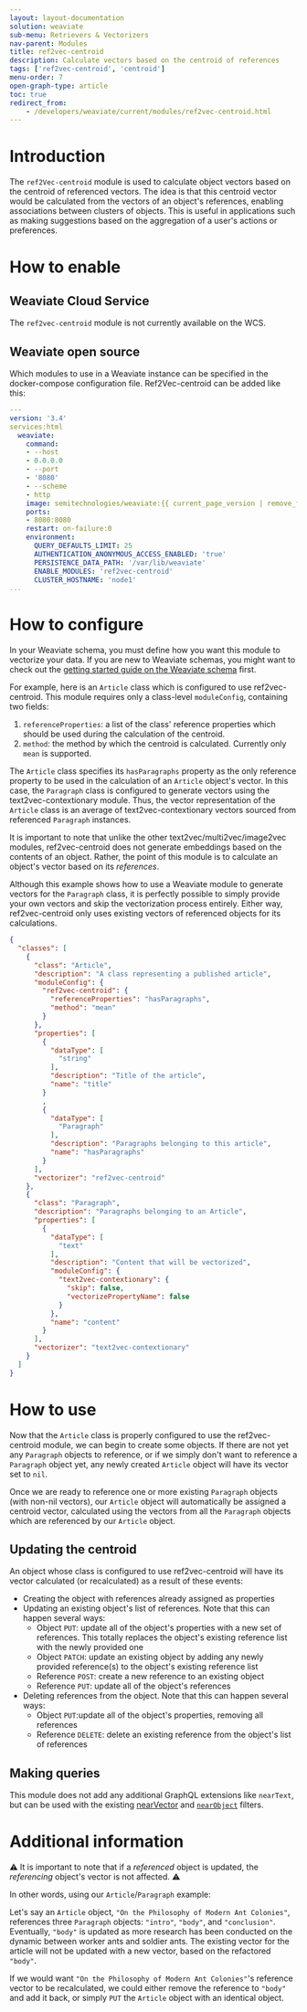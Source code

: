 ```yaml
---
layout: layout-documentation
solution: weaviate
sub-menu: Retrievers & Vectorizers
nav-parent: Modules
title: ref2vec-centroid
description: Calculate vectors based on the centroid of references
tags: ['ref2vec-centroid', 'centroid']
menu-order: 7
open-graph-type: article
toc: true
redirect_from:
    - /developers/weaviate/current/modules/ref2vec-centroid.html
---
```


# Introduction

The `ref2Vec-centroid` module is used to calculate object vectors based on the centroid of referenced vectors. The idea is that this centroid vector would be calculated from the vectors of an object's references, enabling associations between clusters of objects. This is useful in applications such as making suggestions based on the aggregation of a user's actions or preferences.

# How to enable

## Weaviate Cloud Service

The `ref2vec-centroid` module is not currently available on the WCS.

## Weaviate open source

Which modules to use in a Weaviate instance can be specified in the docker-compose configuration file. Ref2Vec-centroid can be added like this:

```yaml
---
version: '3.4'
services:html
  weaviate:
    command:
    - --host
    - 0.0.0.0
    - --port
    - '8080'
    - --scheme
    - http
    image: semitechnologies/weaviate:{{ current_page_version | remove_first: "v" }}
    ports:
    - 8080:8080
    restart: on-failure:0
    environment:
      QUERY_DEFAULTS_LIMIT: 25
      AUTHENTICATION_ANONYMOUS_ACCESS_ENABLED: 'true'
      PERSISTENCE_DATA_PATH: '/var/lib/weaviate'
      ENABLE_MODULES: 'ref2vec-centroid'
      CLUSTER_HOSTNAME: 'node1'
...
```

# How to configure

​In your Weaviate schema, you must define how you want this module to vectorize your data. If you are new to Weaviate schemas, you might want to check out the [getting started guide on the Weaviate schema](../getting-started/schema.html) first.

For example, here is an `Article` class which is configured to use ref2vec-centroid. This module requires only a class-level `moduleConfig`, containing two fields:

1. `referenceProperties`: a list of the class' reference properties which should be used during the calculation of the centroid.
2. `method`: the method by which the centroid is calculated. Currently only `mean` is supported.

The `Article` class specifies its `hasParagraphs` property as the only reference property to be used in the calculation of an `Article` object's vector. In this case, the `Paragraph` class is configured to generate vectors using the text2vec-contextionary module. Thus, the vector representation of the `Article` class is an average of text2vec-contextionary vectors sourced from referenced `Paragraph` instances.

It is important to note that unlike the other text2vec/multi2vec/image2vec modules, ref2vec-centroid does not generate embeddings based on the contents of an object. Rather, the point of this module is to calculate an object's vector based on its *references*.

Although this example shows how to use a Weaviate module to generate vectors for the `Paragraph` class, it is perfectly possible to simply provide your own vectors and skip the vectorization process entirely. Either way, ref2vec-centroid only uses existing vectors of referenced objects for its calculations.

```json
{
  "classes": [
    {
      "class": "Article",
      "description": "A class representing a published article",
      "moduleConfig": {
        "ref2vec-centroid": {
          "referenceProperties": "hasParagraphs",
          "method": "mean"
        }
      },
      "properties": [
        {
          "dataType": [
            "string"
          ],
          "description": "Title of the article",
          "name": "title"
        }
        ,
        {
          "dataType": [
            "Paragraph"
          ],
          "description": "Paragraphs belonging to this article",
          "name": "hasParagraphs"
        }
      ],
      "vectorizer": "ref2vec-centroid"
    },
    {
      "class": "Paragraph",
      "description": "Paragraphs belonging to an Article",
      "properties": [
        {
          "dataType": [
            "text"
          ],
          "description": "Content that will be vectorized",
          "moduleConfig": {
            "text2vec-contextionary": {
              "skip": false,
              "vectorizePropertyName": false
            }
          },
          "name": "content"
        }
      ],
      "vectorizer": "text2vec-contextionary"
    }
  ]
}
```

# How to use

Now that the `Article` class is properly configured to use the ref2vec-centroid module, we can begin to create some objects. If there are not yet any `Paragraph` objects to reference, or if we simply don't want to reference a `Paragraph` object yet, any newly created `Article` object will have its vector set to `nil`. 

Once we are ready to reference one or more existing `Paragraph` objects (with non-nil vectors), our `Article` object will automatically be assigned a centroid vector, calculated using the vectors from all the `Paragraph` objects which are referenced by our `Article` object.

## Updating the centroid

An object whose class is configured to use ref2vec-centroid will have its vector calculated (or recalculated) as a result of these events:
- Creating the object with references already assigned as properties 
- Updating an existing object's list of references. Note that this can happen several ways:
  - Object `PUT`: update all of the object's properties with a new set of references. This totally replaces the object's existing reference list with the newly provided one
  - Object `PATCH`: update an existing object by adding any newly provided reference(s) to the object's existing reference list
  - Reference `POST`: create a new reference to an existing object
  - Reference `PUT`: update all of the object's references
- Deleting references from the object. Note that this can happen several ways:
  - Object `PUT`:update all of the object's properties, removing all references
  - Reference `DELETE`: delete an existing reference from the object's list of references

## Making queries

This module does not add any additional GraphQL extensions like `nearText`, but can be used with the existing [nearVector](/developers/weaviate/current/graphql-references/vector-search-parameters.html#nearvector) and [`nearObject`](/developers/weaviate/current/graphql-references/vector-search-parameters.html#nearobject) filters.

# Additional information

⚠️ It is important to note that if a _referenced_ object is updated, the _referencing_ object's vector is not affected. ⚠️

In other words, using our `Article`/`Paragraph` example:

Let's say an `Article` object, `"On the Philosophy of Modern Ant Colonies"`, references three `Paragraph` objects: `"intro"`, `"body"`, and `"conclusion"`. Eventually, `"body"` is updated as more research has been conducted on the dynamic between worker ants and soldier ants. The existing vector for the article will not be updated with a new vector, based on the refactored `"body"`.

If we would want `"On the Philosophy of Modern Ant Colonies"`'s reference vector to be recalculated, we could either remove the reference to `"body"` and add it back, or simply `PUT` the `Article` object with an identical object.
